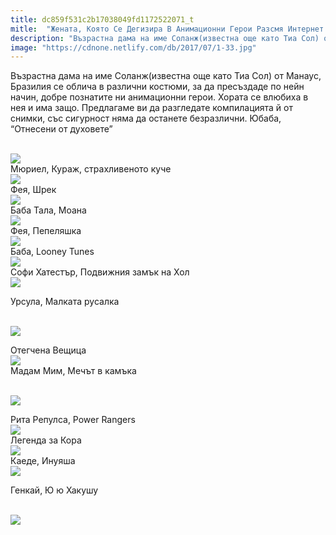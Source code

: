 ```yaml
---
title: dc859f531c2b17038049fd1172522071_t
mitle:  "Жената, Която Се Дегизира В Анимационни Герои Разсмя Интернет!"
description: "Възрастна дама на име Соланж(известна още като Тиа Сол) от Манаус, Бразилия се облича в различни костюми, за да пресъздаде по нейн начин, добре познатите ни анимацио�"
image: "https://cdnone.netlify.com/db/2017/07/1-33.jpg"
---
```


 <p>Възрастна дама на име Соланж(известна още като Тиа Сол) от Манаус, Бразилия се облича в различни костюми, за да пресъздаде по нейн начин, добре познатите ни анимационни герои. Хората се влюбиха в нея и има защо. Предлагаме ви да разгледате компилацията й от снимки, със сигурност няма да останете безразлични. Юбаба, “Отнесени от духовете”</p>      <p>  <br/><img src="https://cdnone.netlify.com/db/2017/07/1-33.jpg"/><br/> Мюриел, Кураж, страхливеното куче  <br/><img src="https://cdnone.netlify.com/db/2017/07/2-32.jpg"/><br/> Фея, Шрек  <br/><img src="https://cdnone.netlify.com/db/2017/07/3-32.jpg"/><br/> Баба Тала, Моана  <br/><img src="https://cdnone.netlify.com/db/2017/07/4-33.jpg"/><br/> Фея, Пепеляшка  <br/><img src="https://cdnone.netlify.com/db/2017/07/5-33.jpg"/><br/> Баба, Looney Tunes  <br/><img src="https://cdnone.netlify.com/db/2017/07/6-35.jpg"/><br/> Софи Хатестър, Подвижния замък на Хол  <br/><img src="https://cdnone.netlify.com/db/2017/07/7-32.jpg"/><br/></p> <p> Урсула, Малката русалка</p> <p> <br/><img src="https://cdnone.netlify.com/db/2017/07/8-34.jpg"/><br/></p>      <p>Отегчена Вещица  <br/><img src="https://cdnone.netlify.com/db/2017/07/9-28.jpg"/><br/> Мадам Мим, Мечът в камъка</p> <p> <br/><img src="https://cdnone.netlify.com/db/2017/07/10-33.jpg"/><br/></p> <p>Рита Репулса, Power Rangers  <br/><img src="https://cdnone.netlify.com/db/2017/07/11-28.jpg"/><br/> Легенда за Кора  <br/><img src="https://cdnone.netlify.com/db/2017/07/12-28.jpg"/><br/> Каеде, Инуяша  <br/><img src="https://cdnone.netlify.com/db/2017/07/13-27.jpg"/><br/></p> <p> Генкай, Ю ю Хакушу</p>      <p> <br/><img src="https://cdnone.netlify.com/db/2017/07/15-21.jpg"/><br/></p>       